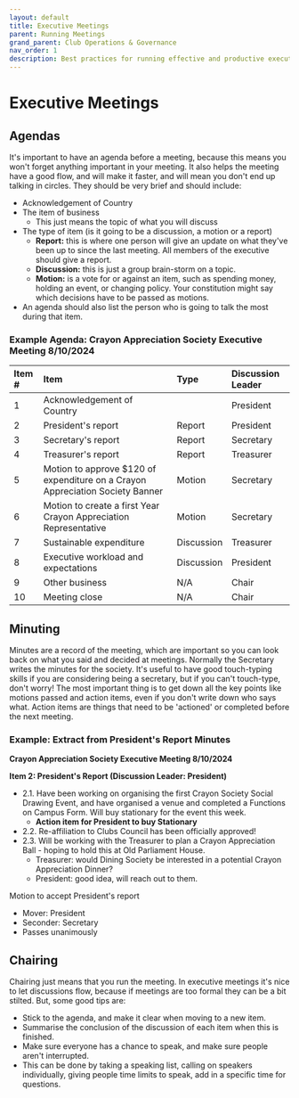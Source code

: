 ```yaml
---
layout: default
title: Executive Meetings
parent: Running Meetings
grand_parent: Club Operations & Governance
nav_order: 1
description: Best practices for running effective and productive executive committee meetings.
---
```


# Executive Meetings

## Agendas
It's important to have an agenda before a meeting, because this means you won't forget anything important in your meeting. It also helps the meeting have a good flow, and will make it faster, and will mean you don't end up talking in circles. They should be very brief and should include:

*   Acknowledgement of Country
*   The item of business
    *   This just means the topic of what you will discuss
*   The type of item (is it going to be a discussion, a motion or a report)
    *   **Report:** this is where one person will give an update on what they've been up to since the last meeting. All members of the executive should give a report.
    *   **Discussion:** this is just a group brain-storm on a topic.
    *   **Motion:** is a vote for or against an item, such as spending money, holding an event, or changing policy. Your constitution might say which decisions have to be passed as motions.
*   An agenda should also list the person who is going to talk the most during that item.

### Example Agenda: Crayon Appreciation Society Executive Meeting 8/10/2024

| Item # | Item                                                                        | Type       | Discussion Leader |
| :----- | :-------------------------------------------------------------------------- | :--------- | :---------------- |
| 1      | Acknowledgement of Country                                                  |            | President         |
| 2      | President's report                                                          | Report     | President         |
| 3      | Secretary's report                                                          | Report     | Secretary         |
| 4      | Treasurer's report                                                          | Report     | Treasurer         |
| 5      | Motion to approve $120 of expenditure on a Crayon Appreciation Society Banner | Motion     | Secretary         |
| 6      | Motion to create a first Year Crayon Appreciation Representative            | Motion     | Secretary         |
| 7      | Sustainable expenditure                                                     | Discussion | Treasurer         |
| 8      | Executive workload and expectations                                         | Discussion | President         |
| 9      | Other business                                                              | N/A        | Chair             |
| 10     | Meeting close                                                               | N/A        | Chair             |

## Minuting
Minutes are a record of the meeting, which are important so you can look back on what you said and decided at meetings. Normally the Secretary writes the minutes for the society. It's useful to have good touch-typing skills if you are considering being a secretary, but if you can't touch-type, don't worry! The most important thing is to get down all the key points like motions passed and action items, even if you don't write down who says what. Action items are things that need to be 'actioned' or completed before the next meeting.

### Example: Extract from President's Report Minutes

**Crayon Appreciation Society Executive Meeting 8/10/2024**

**Item 2: President's Report (Discussion Leader: President)**

*   2.1. Have been working on organising the first Crayon Society Social Drawing Event, and have organised a venue and completed a Functions on Campus Form. Will buy stationary for the event this week.
    *   **Action item for President to buy Stationary**
*   2.2. Re-affiliation to Clubs Council has been officially approved!
*   2.3. Will be working with the Treasurer to plan a Crayon Appreciation Ball - hoping to hold this at Old Parliament House.
    *   Treasurer: would Dining Society be interested in a potential Crayon Appreciation Dinner?
    *   President: good idea, will reach out to them.

Motion to accept President's report
*   Mover: President
*   Seconder: Secretary
*   Passes unanimously

## Chairing
Chairing just means that you run the meeting. In executive meetings it's nice to let discussions flow, because if meetings are too formal they can be a bit stilted. But, some good tips are:

*   Stick to the agenda, and make it clear when moving to a new item.
*   Summarise the conclusion of the discussion of each item when this is finished.
*   Make sure everyone has a chance to speak, and make sure people aren't interrupted.
*   This can be done by taking a speaking list, calling on speakers individually, giving people time limits to speak, add in a specific time for questions.